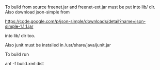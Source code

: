 To build from source freenet.jar and freenet-ext.jar must be put into lib/ dir.
Also download json-simple from

https://code.google.com/p/json-simple/downloads/detail?name=json-simple-1.1.1.jar

into lib/ dir too. 

Also junit must be installed in /usr/share/java/junit.jar

To build run 

ant -f build.xml dist
